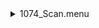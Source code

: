 <details><summary>1074_Scan.menu</summary><blockquote><pre><details><summary>1074_Scan.ckb</summary><blockquote><pre><details><summary>Exposure_80.rcp</summary><blockquote><pre>EXPOSURE 80
</pre></blockquote></details><details><summary>1074_FW.rcp</summary><blockquote><pre>PREFILTERRANGE 1074
</pre></blockquote></details><details><summary>setupFlat.rcp</summary><blockquote><pre>DIFFUSER  IN
COVER OUT
OCC		OUT
SHUT	OUT
CALIB	OUT
</pre></blockquote></details><details><summary>1074_21_1beam_16sums_BOTH.rcp</summary><blockquote><pre>DATA	RCAM	BOTH	1072.20	16
DATA	RCAM	BOTH	1072.45	16
DATA	RCAM	BOTH	1072.70	16
DATA	RCAM	BOTH	1072.95	16
DATA	RCAM	BOTH	1073.20	16
DATA	RCAM	BOTH	1073.45	16
DATA	RCAM	BOTH	1073.70	16
DATA	RCAM	BOTH	1073.95	16
DATA	RCAM	BOTH	1074.20	16
DATA	RCAM	BOTH	1074.45	16
DATA	RCAM	BOTH	1074.70	16
DATA	RCAM	BOTH	1074.95	16
DATA	RCAM	BOTH	1075.20	16
DATA	RCAM	BOTH	1075.45	16
DATA	RCAM	BOTH	1075.70	16
DATA	RCAM	BOTH	1075.95	16
DATA	RCAM	BOTH	1076.20	16
DATA	RCAM	BOTH	1076.45	16
DATA	RCAM	BOTH	1076.70	16
DATA	RCAM	BOTH	1076.95	16
DATA	RCAM	BOTH	1077.20	16
</pre></blockquote></details><details><summary>setupDark.rcp</summary><blockquote><pre>SHUT	IN
</pre></blockquote></details></pre></blockquote></details></pre></blockquote></details>